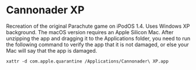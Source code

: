 # Cannonader XP
Recreation of the original Parachute game on iPodOS 1.4. Uses Windows XP background. The macOS version requires an Apple Silicon Mac. After unzipping the app and dragging it to the Applications folder, you need to run the following command to verify the app that it is not damaged, or else your Mac will say that the app is damaged.
```
xattr -d com.apple.quarantine /Applications/Cannonader\ XP.app
```
